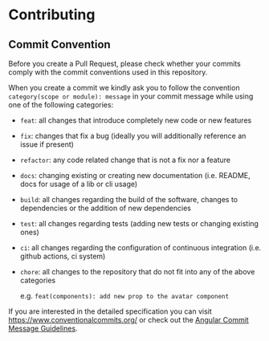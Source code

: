 # Contributing

## Commit Convention

Before you create a Pull Request, please check whether your commits comply with
the commit conventions used in this repository.

When you create a commit we kindly ask you to follow the convention
`category(scope or module): message` in your commit message while using one of
the following categories:

-   `feat`: all changes that introduce completely new code or new
    features
-   `fix`: changes that fix a bug (ideally you will additionally reference an
    issue if present)
-   `refactor`: any code related change that is not a fix nor a feature
-   `docs`: changing existing or creating new documentation (i.e. README, docs for
    usage of a lib or cli usage)
-   `build`: all changes regarding the build of the software, changes to
    dependencies or the addition of new dependencies
-   `test`: all changes regarding tests (adding new tests or changing existing
    ones)
-   `ci`: all changes regarding the configuration of continuous integration (i.e.
    github actions, ci system)
-   `chore`: all changes to the repository that do not fit into any of the above
    categories

    e.g. `feat(components): add new prop to the avatar component`

If you are interested in the detailed specification you can visit
https://www.conventionalcommits.org/ or check out the
[Angular Commit Message Guidelines](https://github.com/angular/angular/blob/22b96b9/CONTRIBUTING.md#-commit-message-guidelines).
